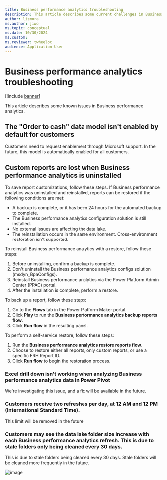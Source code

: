 ```yaml
---
title: Business performance analytics troubleshooting
description: This article describes some current challenges in Business performance analytics.
author: lizmora
ms.author: jiwo
ms.topic: conceptual
ms.date: 10/30/2024
ms.custom:
ms.reviewer: twheeloc 
audience: Application User
---
```


# Business performance analytics troubleshooting

[!include [banner](../includes/banner.md)]

This article describes some known issues in Business performance analytics.

## The "Order to cash" data model isn't enabled by default for customers
Customers need to request enablement through Microsoft support. In the future, this model is automatically enabled for all customers.

## Custom reports are lost when Business performance analytics is uninstalled
To save report customizations, follow these steps.
If Business performance analytics was uninstalled and reinstalled, reports can be restored if the following conditions are met:
 - A backup is complete, or it has been 24 hours for the automated backup to complete.
 - The Business performance analytics configuration solution is still installed.
 - No external issues are affecting the data lake.
 - The reinstallation occurs in the same environment. Cross-environment restoration isn't supported.

To reinstall Business performance analytics with a restore, follow these steps:
1. Before uninstalling, confirm a backup is complete.
2. Don't uninstall the Business performance analytics configs solution (msdyn_BpaConfigs).
3. Reinstall Business performance analytics via the Power Platform Admin Center (PPAC) portal.
4. After the installation is complete, perform a restore.

To back up a report, follow these steps:
1. Go to the **Flows** tab in the Power Platform Maker portal.
2. Click **Play** to run the **Business performance analytics backup reports flow**.
3. Click **Run flow** in the resulting panel.


To perform a self-service restore, follow these steps:
1. Run the **Business performance analytics restore reports flow**.
2.  Choose to restore either all reports, only custom reports, or use a specific FRH Report ID.
3.  Click **Run flow** to begin the restoration process.


### Excel drill down isn't working when analyzing Business performance analytics data in Power Pivot
We're investigating this issue, and a fix will be available in the future.

### Customers receive two refreshes per day, at 12 AM and 12 PM (International Standard Time).
This limit will be removed in the future. 

### Customers may see the data lake folder size increase with each Business performance analytics refresh. This is due to stale folders only being cleaned every 30 days.
This is due to stale folders being cleaned every 30 days. Stale folders will be cleaned more frequently in the future.

![image](https://github.com/user-attachments/assets/881c9783-b7cb-4b35-83b1-807072ff2272)
